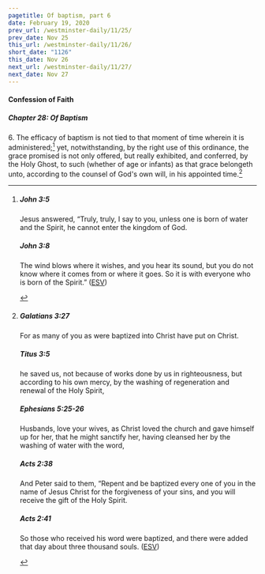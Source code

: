 ```yaml
---
pagetitle: Of baptism, part 6
date: February 19, 2020
prev_url: /westminster-daily/11/25/
prev_date: Nov 25
this_url: /westminster-daily/11/26/
short_date: "1126"
this_date: Nov 26
next_url: /westminster-daily/11/27/
next_date: Nov 27
---
```


#### Confession of Faith

##### Chapter 28: Of Baptism

6\. The efficacy of baptism is not tied to that moment of time wherein it is administered;[^fnref:wcf1] yet, notwithstanding, by the right use of this ordinance, the grace promised is not only offered, but really exhibited, and conferred, by the Holy Ghost, to such (whether of age or infants) as that grace belongeth unto, according to the counsel of God's own will, in his appointed time.[^fnref:wcf2]

[^fnref:wcf1]: <div class="esv"><h5>John 3:5</h5> <div class="esv-text"><p id="p43003005.01-1">Jesus answered, <span class="woc">&#8220;Truly, truly, I say to you, unless one is born of water and the Spirit, he cannot enter the kingdom of God.</span></p> </div><h5>John 3:8</h5> <div class="esv-text"><p id="p43003008.01-2"><span class="woc">The wind blows where it wishes, and you hear its sound, but you do not know where it comes from or where it goes. So it is with everyone who is born of the Spirit.&#8221;</span>  (<a href="http://www.esv.org" class="copyright">ESV</a>)</p> </div> </div>

[^fnref:wcf2]: <div class="esv"><h5>Galatians 3:27</h5> <div class="esv-text"><p id="p48003027.01-1">For as many of you as were baptized into Christ have put on Christ.</p> </div><h5>Titus 3:5</h5> <div class="esv-text"><p id="p56003005.01-2">he saved us, not because of works done by us in righteousness, but according to his own mercy, by the washing of regeneration and renewal of the Holy Spirit,</p> </div><h5>Ephesians 5:25-26</h5> <div class="esv-text"><p id="p49005025.01-3">Husbands, love your wives, as Christ loved the church and gave himself up for her, that he might sanctify her, having cleansed her by the washing of water with the word,</p> </div><h5>Acts 2:38</h5> <div class="esv-text"><p id="p44002038.01-4">And Peter said to them, &#8220;Repent and be baptized every one of you in the name of Jesus Christ for the forgiveness of your sins, and you will receive the gift of the Holy Spirit.</p> </div><h5>Acts 2:41</h5> <div class="esv-text"><p id="p44002041.01-5">So those who received his word were baptized, and there were added that day about three thousand souls.  (<a href="http://www.esv.org" class="copyright">ESV</a>)</p> </div> </div>

